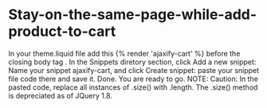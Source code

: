 # Stay-on-the-same-page-while-add-product-to-cart
In your theme.liquid file add this {% render 'ajaxify-cart' %} before the closing body tag </body>.
In the Snippets diretory section, click Add a new snippet:
Name your snippet ajaxify-cart, and click Create snippet:
paste your snippet file code there and save it.
Done. You are ready to go.
NOTE:
Caution: In the pasted code, replace all instances of .size() with .length. The .size() method is depreciated as of JQuery 1.8.

